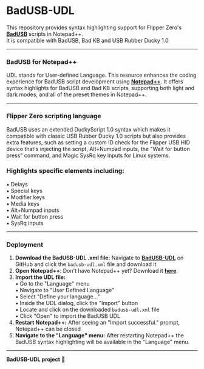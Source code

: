 # **BadUSB-UDL**

This repository provides syntax highlighting support for Flipper Zero's **[BadUSB](https://docs.flipper.net/bad-usb)** scripts in Notepad++.  
It is compatible with BadUSB, Bad KB and USB Rubber Ducky 1.0

---

### **BadUSB for Notepad++**
UDL stands for User-defined Language. This resource enhances the coding experience for BadUSB script development using **[Notepad++](https://notepad-plus-plus.org/)**. It offers syntax highlights for BadUSB and Bad KB scripts, supporting both light and dark modes, and all of the preset themes in Notepad++.  

---

### **Flipper Zero scripting language**
BadUSB uses an extended DuckyScript 1.0 syntax which makes it compatible with classic USB Rubber Ducky 1.0 scripts but also provides extra features, such as setting a custom ID check for the Flipper USB HID device that's injecting the script, Alt+Numpad inputs, the "Wait for button press" command, and Magic SysRq key inputs for Linux systems.  

### **Highlights specific elements including:**
▪ Delays  
▪ Special keys  
▪ Modifier keys  
▪ Media keys  
▪ Alt+Numpad inputs  
▪ Wait for button press  
▪ SysRq inputs  

---

### **Deployment**
1. **Download the BadUSB-UDL .xml file:** Navigate to **[BadUSB-UDL](https://github.com/ScottyGrotty/BadUSB-UDL)** on GitHub and click the `badusb-udl.xml` file and download it  
2. **Open Notepad++**: Don't have Notepad++ yet? Download it **[here](https://notepad-plus-plus.org/downloads/)**.
3. **Import the UDL file:**  
   ▪ Go to the "Language" menu  
   ▪ Navigate to "User Defined Language"  
   ▪ Select "Define your language..."  
   ▪ Inside the UDL dialog, click the "Import" button  
   ▪ Locate and click on the downloaded `badusb-udl.xml` file  
   ▪ Click "Open" to import the BadUSB UDL  
4. **Restart Notepad++:** After seeing an "Import successful." prompt, Notepad++ can be closed
5. **Navigate to the "Language" menu:** After restarting Notepad++ the BadUSB syntax highlighting will be available in the "Language" menu.

---

**BadUSB-UDL project** :dolphin:

